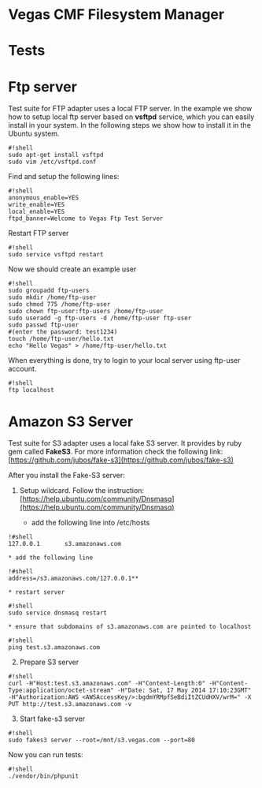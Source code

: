 Vegas CMF Filesystem Manager
============================


Tests
====================


Ftp server
==========

Test suite for FTP adapter uses a local FTP server. In the example we show how to setup local ftp server based on **vsftpd** service, which you can easily install in your system.
In the following steps we show how to install it in the Ubuntu system.

```
#!shell
sudo apt-get install vsftpd
sudo vim /etc/vsftpd.conf
```

Find and setup the following lines:

```
#!shell
anonymous_enable=YES
write_enable=YES
local_enable=YES
ftpd_banner=Welcome to Vegas Ftp Test Server
```

Restart FTP server

```
#!shell
sudo service vsftpd restart
```

Now we should create an example user

```
#!shell
sudo groupadd ftp-users
sudo mkdir /home/ftp-user
sudo chmod 775 /home/ftp-user
sudo chown ftp-user:ftp-users /home/ftp-user
sudo useradd -g ftp-users -d /home/ftp-user ftp-user
sudo passwd ftp-user
#(enter the password: test1234)
touch /home/ftp-user/hello.txt
echo "Hello Vegas" > /home/ftp-user/hello.txt
```

When everything is done, try to login to your local server using ftp-user account.

```
#!shell
ftp localhost
```

Amazon S3 Server
================
Test suite for S3 adapter uses a local fake S3 server. It provides by ruby gem called **FakeS3**.
For more information check the following link: [https://github.com/jubos/fake-s3](https://github.com/jubos/fake-s3)

After you install the Fake-S3 server:

1. Setup wildcard. Follow the instruction: [https://help.ubuntu.com/community/Dnsmasq](https://help.ubuntu.com/community/Dnsmasq)

    * add the following line into /etc/hosts

```
!#shell
127.0.0.1       s3.amazonaws.com
```

    * add the following line
```
!#shell
address=/s3.amazonaws.com/127.0.0.1**
```

    * restart server
```
#!shell
sudo service dnsmasq restart
```

    * ensure that subdomains of s3.amazonaws.com are pointed to localhost

```
#!shell
ping test.s3.amazonaws.com
```

2. Prepare S3 server

```
#!shell
curl -H"Host:test.s3.amazonaws.com" -H"Content-Length:0" -H"Content-Type:application/octet-stream" -H"Date: Sat, 17 May 2014 17:10:23GMT" -H"Authorization:AWS <AWSAccessKey/>:bgdmYRMpfSeBdiItZCUdHXV/wrM=" -X PUT http://test.s3.amazonaws.com -v
```

3. Start fake-s3 server

```
#!shell
sudo fakes3 server --root=/mnt/s3.vegas.com --port=80
```


Now you can run tests:

```
#!shell
./vendor/bin/phpunit
```